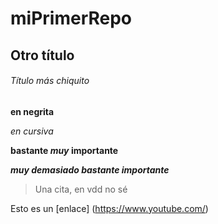 # miPrimerRepo

## Otro título

###### Título más chiquito

**en negrita**

*en cursiva*

**bastante _muy_ importante**

***muy demasiado bastante importante***

> Una cita, en vdd no sé

Esto es un [enlace] (https://www.youtube.com/)
